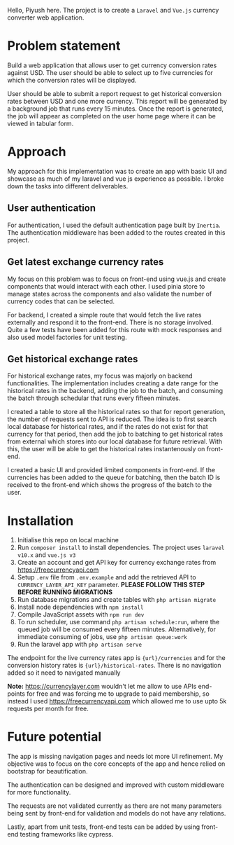 Hello, Piyush here. The project is to create a `Laravel` and `Vue.js` currency converter web application.

# Problem statement
Build a web application that allows user to get currency conversion rates against USD. The user should be able to select up to five currencies for which the conversion rates will be displayed.

User should be able to submit a report request to get historical conversion rates between USD and one more currency. This report will be generated by a background job that runs every 15 minutes. Once the report is generated, the job will appear as completed on the user home page where it can be viewed in tabular form.


# Approach

My approach for this implementation was to create an app with basic UI and showcase as much of my laravel and vue js experience as possible. I broke down the tasks into different deliverables.

## User authentication
For authentication, I used the default authentication page built by `Inertia`. The authentication middleware has been added to the routes created in this project.

## Get latest exchange currency rates

My focus on this problem was to focus on front-end using vue.js and create components that would interact with each other. I used pinia store to manage states across the components and also validate the number of currency codes that can be selected.

For backend, I created a simple route that would fetch the live rates externally and respond it to the front-end. There is no storage involved. Quite a few tests have been added for this route with mock responses and also used model factories for unit testing.

## Get historical exchange rates

For historical exchange rates, my focus was majorly on backend functionalities. The implementation includes creating a date range for the historical rates in the backend, adding the job to the batch, and consuming the batch through schedular that runs every fifteen minutes. 

I created a table to store all the historical rates so that for report generation, the number of requests sent to API is reduced. The idea is to first search local database for historical rates, and if the rates do not exist for that currency for that period, then add the job to batching to get historical rates from external which stores into our local database for future retrieval. With this, the user will be able to get the historical rates instantenously on front-end.

I created a basic UI and provided limited components in front-end. If the currencies has been added to the queue for batching, then the batch ID is received to the front-end which shows the progress of the batch to the user.


# Installation

1. Initialise this repo on local machine
2. Run `composer install` to install dependencies. The project uses `laravel v10.x` and `vue.js v3`
3. Create an account and get API key for currency exchange rates from https://freecurrencyapi.com 
3. Setup `.env` file from `.env.example` and add the retrieved API to `CURRENCY_LAYER_API_KEY` parameter. **PLEASE FOLLOW THIS STEP BEFORE RUNNING MIGRATIONS**
4. Run database migrations and create tables with `php artisan migrate`
5. Install node dependencies with `npm install`
6. Compile JavaScript assets with `npm run dev`
7. To run scheduler, use command `php artisan schedule:run`, where the queued job will be consumed every fifteen minutes. Alternatively, for immediate consuming of jobs, use `php artisan queue:work`
8. Run the laravel app with `php artisan serve`

The endpoint for the live currency rates app is `{url}/currencies` and for the conversion history rates is `{url}/historical-rates`. There is no navigation added so it need to navigated manually

**Note:** https://currencylayer.com wouldn't let me allow to use APIs end-points for free and was forcing me to upgrade to paid membership, so instead I used https://freecurrencyapi.com which allowed me to use upto 5k requests per month for free.


# Future potential

The app is missing navigation pages and needs lot more UI refinement. My objective was to focus on the core concepts of the app and hence relied on bootstrap for beautification.

The authentication can be designed and improved with custom middleware for more functionality.

The requests are not validated currently as there are not many parameters being sent by front-end for validation and models do not have any relations.

Lastly, apart from unit tests, front-end tests can be added by using front-end testing frameworks like cypress.

